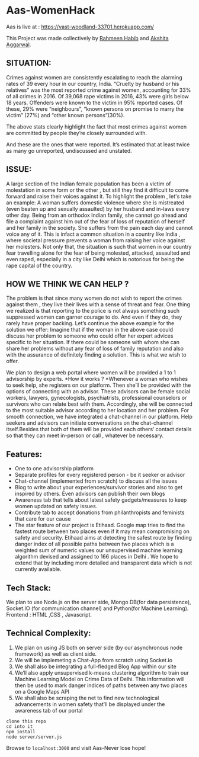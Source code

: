 # Aas-WomenHack

Aas is live at : https://vast-woodland-33701.herokuapp.com/ 

This Project was made collectively by
[Rahmeen Habib](https://www.github.com/rahmeen14) and [Akshita Aggarwal](https://www.github.com/akshitaag).
## SITUATION:
Crimes against women are consistently escalating to reach the alarming rates of 39 every hour in our country, India. “Cruelty by husband or his relatives” was the most reported crime against women, accounting for 33% of all crimes in 2016. Of 39,068 rape victims in 2016, 43% were girls below 18 years. Offenders were known to the victim in 95% reported cases. Of these, 29% were “neighbours”, “known persons on promise to marry the victim” (27%) and “other known persons”(30%).

The above stats clearly highlight the fact that most crimes against women are committed by people they’re closely surrounded with.

And these are the ones that were reported. It’s estimated that at least twice as many go unreported, undiscussed and unstated.

## ISSUE:

A large section of the Indian female population has been a victim of molestation in some form or the other , but still they find it difficult to come forward and raise their voices against it. To highlight the problem , let's take an example: A woman suffers domestic violence where she is mistreated (even beaten up and sexually assaulted) by her husband and in-laws every other day. Being from an orthodox Indian family, she cannot go ahead and file a complaint against him out of the fear of loss of reputation of herself and her family in the society. She suffers from the pain each day and cannot voice any of it. This is infact a common situation in a country like India , where societal pressure prevents a woman from raising her voice against her molesters. Not only that, the situation is such that women in our country fear travelling alone for the fear of being molested, attacked, assaulted and even raped, especially in a city like Delhi which is notorious for being the rape capital of the country.

## HOW WE THINK WE CAN HELP ?
The problem is that since many women do not wish to report the crimes against them , they live their lives with a sense of threat and fear. One thing we realized is that reporting to the police is not always something such suppressed women can garner courage to do. And even if they do, they rarely have proper backing. Let’s continue the above example for the solution we offer: Imagine that if the woman in the above case could discuss her problem to someone who could offer her expert advices specific to her situation. If there could be someone with whom she can share her problems without any fear of loss of family reputation and also with the assurance of definitely finding a solution. This is what we wish to offer.

We plan to design a web portal where women will be provided a 1 to 1 advisorship by experts. *How it works ? *Whenever a woman who wishes to seek help, she registers on our platform. Then she’ll be provided with the options of connecting with an advisor. These advisors can be female social workers, lawyers, gynecologists, psychiatrists, professional counselors or survivors who can relate best with them. Accordingly, she will be connected to the most suitable advisor according to her location and her problem. For smooth connection, we have integrated a chat-channel in our platform. Help seekers and advisors can initiate conversations on the chat-channel itself.Besides that both of them will be provided each others’ contact details so that they can meet in-person or call , whatever be necessary.

## Features: 
* One to one advisorship platform 
* Separate profiles for every registered person - be it seeker or advisor
* Chat-channel (implemented from scratch) to discuss all the issues 
* Blog to write about your experiences/survivor stories and also to get inspired by others. Even advisors can publish their own blogs 
* Awareness tab that tells about latest safety gadgets/measures to keep women updated on safety issues.
* Contribute tab to accept donations from philanthropists and feminists that care for our cause
* The star feature of our project is Etihaad. Google map tries to find the fastest route between two places even if it may mean compromising on safety and security. Etihaad aims at detecting the safest route by finding danger index of all possible paths between two places which is a weighted sum of numeric values our unsupervised machine learning algorithm devised and assigned to 166 places in Delhi . We hope to extend that by including more detailed and transparent data which is not currently available.

## Tech Stack: 
We plan to use Node.js on the server side, Mongo DB(for data persistence), Socket.IO (for communication channel) and Python(for Machine Learning). Frontend : HTML ,CSS , Javascript.

## Technical Complexity: 
1. We plan on using JS both on server side (by our asynchronous node framework) as well as client side. 
2. We will be implemeting a Chat-App from scratch using Socket.io 
3. We shall also be integrating a full-fledged Blog App within our site 
4. We’ll also apply unsupervised k-means clustering algorithm to train our Machine Learning Model on Crime Data of Delhi. This information will then be used to mark danger indices of paths between any two places on a Google Maps API 
5. We shall also be scraping the net to find new technological advancements in women safety that’ll be displayed under the awareness tab of our portal

```
clone this repo
cd into it
npm install
node server/server.js
```
Browse to ```localhost:3000``` and visit Aas-Never lose hope!

